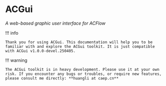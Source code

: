# ACGui

*A web-based graphic user interface for ACFlow*

!!! info

    Thank you for using ACGui. This documentation will help you to be familiar with and explore the ACGui toolkit. It is just compatible with ACGui v1.0.0-devel.250405.

!!! warning

    The ACGui toolkit is in heavy development. Please use it at your own risk. If you encounter any bugs or troubles, or require new features, please consult me directly: **huangli at caep.cn**
